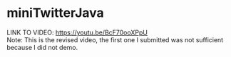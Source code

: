 # miniTwitterJava

LINK TO VIDEO: https://youtu.be/BcF70ooXPpU
<br>
Note: This is the revised video, the first one I submitted was not sufficient because I did not demo.
